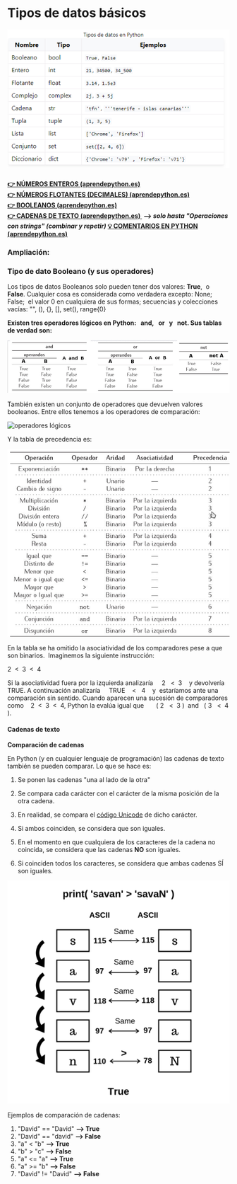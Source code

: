 # Tipos de datos básicos

##### ![](tipos-datos-basicos.png)  
  

**[👉 NÚMEROS ENTEROS (aprendepython.es)  
](https://aprendepython.es/core/datatypes/numbers/#enteros)
[👉 NÚMEROS FLOTANTES (DECIMALES) (aprendepython.es)  
](https://aprendepython.es/core/datatypes/numbers/#flotantes)
[👉 BOOLEANOS (aprendepython.es)  
](https://aprendepython.es/core/datatypes/numbers/#booleanos)
[👉 CADENAS DE TEXTO (aprendepython.es) 
](https://aprendepython.es/core/datatypes/strings/) --> *solo hasta "Operaciones con strings" (combinar y repetir)*
[💡 COMENTARIOS EN PYTHON (aprendepython.es)](https://aprendepython.es/core/controlflow/conditionals/?highlight=comentarios#comentarios)**

### **Ampliación:**

### **Tipo de dato Booleano (y sus operadores)**

Los tipos de datos Booleanos solo pueden tener dos valores: **True**,  o  **False**. Cualquier cosa es considerada como verdadera excepto: None;  False;  el valor 0 en cualquiera de sus formas; secuencias y colecciones vacías: "", (), {}, \[\], set(), range{0}

**Existen tres operadores lógicos en Python:   and,   or   y   not. Sus tablas de verdad son:**

![Tablas de verdad](tablas_verdad.jpg)  

  

También existen un conjunto de operadores que devuelven valores booleanos. Entre ellos tenemos a los operadores de comparación:  

![operadores lógicos](operadores_comparaci%C3%B3n.jpg)  

Y la tabla de precedencia es:

![precedencia](tabla_precedencia.jpg)

En la tabla se ha omitido la asociatividad de los comparadores pese a que son binarios.  Imaginemos la siguiente instrucción:

2  <  3  <  4

Si la asociatividad fuera por la izquierda analizaría     2   <  3    y devolvería   TRUE. A continuación analizaría     TRUE    <   4    y  estaríamos ante una comparación sin sentido. Cuando aparecen una sucesión de comparadores como    2  <  3  <  4, Python la evalúa igual que       ( 2   <  3 )  and   ( 3   <  4 ).

#### **Cadenas de texto**

**Comparación de cadenas**

En Python (y en cualquier lenguaje de programación) las cadenas de texto también se pueden comparar. Lo que se hace es:

1.  Se ponen las cadenas "una al lado de la otra"
2.  Se compara cada carácter con el carácter de la misma posición de la otra cadena.
3.  En realidad, se compara el [código Unicode](https://www.tamasoft.co.jp/en/general-info/unicode-decimal.html) de dicho carácter.
4.  Si ambos coinciden, se considera que son iguales.  
    
5.  En el momento en que cualquiera de los caracteres de la cadena no coincida, se considera que las cadenas **NO** son iguales.
6.  Si coinciden todos los caracteres, se considera que ambas cadenas SÍ son iguales.  
    

![Comparación de cadenas en Python](savan-comparison.png)

Ejemplos de comparación de cadenas:

1.  "David" == "David" **\--> True**
2.  "David" == "david" **\--> False**
3.  "a" < "b" **\--> True**
4.  "b" > "c" **\--> False**
5.  "a" <= "a" **\--> True**
6.  "a" >= "b" **\--> False**
7.  "David" != "David" **\--> False**